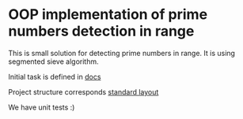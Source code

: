 # OOP implementation of prime numbers detection in range

This is small solution for detecting prime numbers in range. It is using segmented sieve algorithm.

Initial task is defined in [docs](docs/README.md)

Project structure corresponds [standard layout](https://github.com/golang-standards/project-layout)

We have unit tests :)

